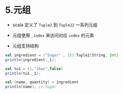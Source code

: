 # 5.元组

- scala 定义了 ```Tuple2``` 到 ```Tuple22``` 一系列元组

- 元组使用 ```_index``` 来访问对应 ```index``` 的元素

- 元组支持结构

```scala
val ingredient = ("Sugar" , 25):Tuple2[String, Int]
println(ingredient._1);

val tu1 = (1,"ibas",false)
println(tu1._1);

val (name, quantity) = ingredient
println(name); // Sugar
```